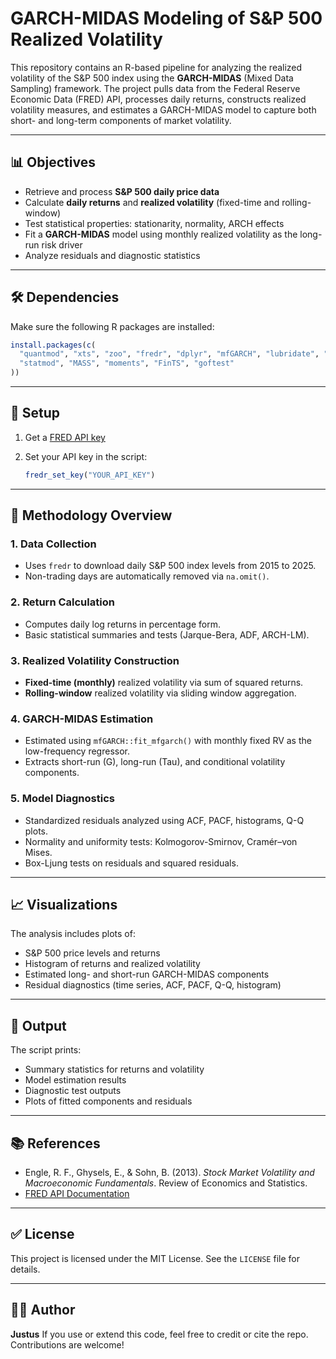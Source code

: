 # GARCH-MIDAS Modeling of S&P 500 Realized Volatility

This repository contains an R-based pipeline for analyzing the realized volatility of the S&P 500 index using the **GARCH-MIDAS** (Mixed Data Sampling) framework. The project pulls data from the Federal Reserve Economic Data (FRED) API, processes daily returns, constructs realized volatility measures, and estimates a GARCH-MIDAS model to capture both short- and long-term components of market volatility.

---

## 📊 Objectives

- Retrieve and process **S&P 500 daily price data**
- Calculate **daily returns** and **realized volatility** (fixed-time and rolling-window)
- Test statistical properties: stationarity, normality, ARCH effects
- Fit a **GARCH-MIDAS** model using monthly realized volatility as the long-run risk driver
- Analyze residuals and diagnostic statistics

---

## 🛠️ Dependencies

Make sure the following R packages are installed:

```r
install.packages(c(
  "quantmod", "xts", "zoo", "fredr", "dplyr", "mfGARCH", "lubridate", "tseries",
  "statmod", "MASS", "moments", "FinTS", "goftest"
))
````

---

## 🔑 Setup

1. Get a [FRED API key](https://fred.stlouisfed.org/docs/api/api_key.html)
2. Set your API key in the script:

   ```r
   fredr_set_key("YOUR_API_KEY")
   ```

---

## 🧪 Methodology Overview

### 1. **Data Collection**

* Uses `fredr` to download daily S\&P 500 index levels from 2015 to 2025.
* Non-trading days are automatically removed via `na.omit()`.

### 2. **Return Calculation**

* Computes daily log returns in percentage form.
* Basic statistical summaries and tests (Jarque-Bera, ADF, ARCH-LM).

### 3. **Realized Volatility Construction**

* **Fixed-time (monthly)** realized volatility via sum of squared returns.
* **Rolling-window** realized volatility via sliding window aggregation.

### 4. **GARCH-MIDAS Estimation**

* Estimated using `mfGARCH::fit_mfgarch()` with monthly fixed RV as the low-frequency regressor.
* Extracts short-run (G), long-run (Tau), and conditional volatility components.

### 5. **Model Diagnostics**

* Standardized residuals analyzed using ACF, PACF, histograms, Q-Q plots.
* Normality and uniformity tests: Kolmogorov-Smirnov, Cramér–von Mises.
* Box-Ljung tests on residuals and squared residuals.

---

## 📈 Visualizations

The analysis includes plots of:

* S\&P 500 price levels and returns
* Histogram of returns and realized volatility
* Estimated long- and short-run GARCH-MIDAS components
* Residual diagnostics (time series, ACF, PACF, Q-Q, histogram)

---

## 📂 Output

The script prints:

* Summary statistics for returns and volatility
* Model estimation results
* Diagnostic test outputs
* Plots of fitted components and residuals

---

## 📚 References

* Engle, R. F., Ghysels, E., & Sohn, B. (2013). *Stock Market Volatility and Macroeconomic Fundamentals*. Review of Economics and Statistics.
* [FRED API Documentation](https://fred.stlouisfed.org/docs/api/fred/)

---

## ✅ License

This project is licensed under the MIT License. See the `LICENSE` file for details.

---

## 🙋‍♂️ Author

**Justus**
If you use or extend this code, feel free to credit or cite the repo. Contributions are welcome!
